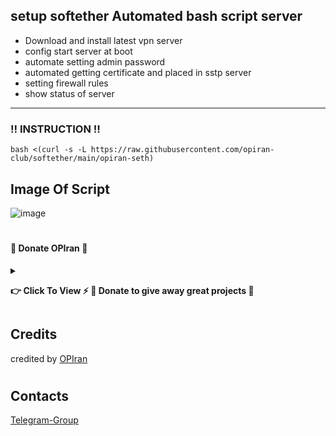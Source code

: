 ## setup softether Automated bash script server

 - Download and install latest vpn server
 - config start server at boot
 - automate setting admin password
 - automated getting certificate and placed in sstp server
 - setting firewall rules
 - show status of server

---------------------------------------------------------------------------------------------------------------------------------------

###  ‼️ INSTRUCTION ‼️


```
bash <(curl -s -L https://raw.githubusercontent.com/opiran-club/softether/main/opiran-seth)
```

   
## Image Of Script

![image](https://github.com/opiran-club/sstp/assets/130220895/c6e36f3d-3428-424d-bfd6-60bef1112e18)

#
#### 🎁 Donate OPIran 🎁

<details>
 
<summary><p><b> 👉 Click To View <b>⚡️ 🎁 Donate to give away great projects 🎁</b></b></p></summary>
 
 ✅ USDT (ERC20)

🔗 Link : 
 ```

 ```
 
 ✅ TRX (TRC20)
🔗 Link : 
 ```

 ```
</details>


## Credits

credited by [OPIran](https://github.com/opiran-club)
#
## Contacts

[Telegram-Group](https://t,me/OPIranCluB)
